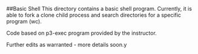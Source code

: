 ##Basic Shell
This directory contains a basic shell program. Currently, it is able to fork a
clone child process and search directories for a specific program (wc).

Code based on p3-exec program provided by the instructor.

Further edits as warranted - more details soon.y
